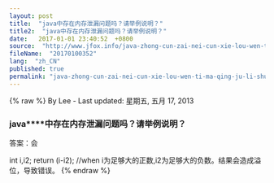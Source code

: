 ```yaml
---
layout: post
title:  "java中存在内存泄漏问题吗？请举例说明？"
title2:  "java中存在内存泄漏问题吗？请举例说明？"
date:   2017-01-01 23:40:52  +0800
source:  "http://www.jfox.info/java-zhong-cun-zai-nei-cun-xie-lou-wen-ti-ma-qing-ju-li-shuo-ming.html"
fileName:  "20170100352"
lang:  "zh_CN"
published: true
permalink: "java-zhong-cun-zai-nei-cun-xie-lou-wen-ti-ma-qing-ju-li-shuo-ming.html"
---
```

{% raw %}
By Lee - Last updated: 星期五, 五月 17, 2013

### **java****中存在内存泄漏问题吗？请举例说明？**

答案：会

int i,i2;     return (i-i2);      //when i为足够大的正数,i2为足够大的负数。结果会造成溢位，导致错误。
{% endraw %}
